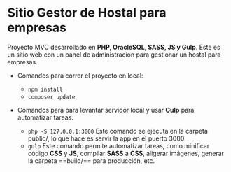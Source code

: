 # Sitio Gestor de Hostal para empresas

Proyecto MVC desarrollado en __PHP, OracleSQL, SASS, JS y Gulp__. Este es un sitio web con un panel de administración para gestionar un hostal para empresas.

- Comandos para correr el proyecto en local:
  - `npm install`
  - `composer update`

- Comandos para para levantar servidor local y usar __Gulp__ para automatizar tareas:
  - `php -S 127.0.0.1:3000` Este comando se ejecuta en la carpeta public/, lo que hace es servir la app en el puerto 3000.
  - `gulp` Este comando permite automatizar tareas, como minificar código __CSS__ y __JS__, compilar __SASS__ a __CSS__, aligerar imágenes, generar la carpeta ==build/==      para producción, etc. 
